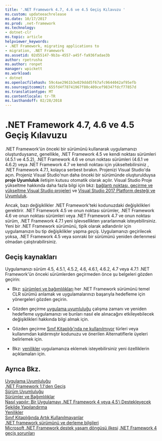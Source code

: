 ```yaml
---
title: '.NET Framework 4.7, 4.6 ve 4.5 Geçiş Kılavuzu '
ms.custom: updateeachrelease
ms.date: 10/17/2017
ms.prod: .net-framework
ms.technology:
- dotnet-clr
ms.topic: article
helpviewer_keywords:
- .NET Framework, migrating applications to
- migration, .NET Framework
ms.assetid: 02d55147-9b3a-4557-a45f-fa936fadae3b
author: rpetrusha
ms.author: ronpet
manager: wpickett
ms.workload:
- dotnet
ms.openlocfilehash: 59c4ae2961b3e029ddd5f67afc9644042af95efb
ms.sourcegitcommit: 655fd4f78741967f80c409cef98347fdcf77857d
ms.translationtype: MT
ms.contentlocale: tr-TR
ms.lasthandoff: 02/28/2018
---
```

# <a name="migration-guide-to-the-net-framework-47-46-and-45"></a>.NET Framework 4.7, 4.6 ve 4.5 Geçiş Kılavuzu 
.NET Framework'ün önceki bir sürümünü kullanarak uygulamanızı oluşturduysanız, genellikle, .NET Framework 4.5 ve kendi noktası sürümleri (4.5.1 ve 4.5.2), .NET Framework 4.6 ve onun noktası sürümleri (4.6.1 ve 4.6.2) veya .NET Framework 4.7 ve kendi noktası için yükseltebilirsiniz , .NET Framework 4.7.1, kolayca serbest bırakın. Projenizi Visual Studio'da açın. Projeniz Visual Studio'nun daha önceki bir sürümünde oluşturulduysa **proje Uyumluluk** iletişim kutusu otomatik olarak açılır. Visual Studio Proje yükseltme hakkında daha fazla bilgi için bkz: [bağlantı noktası, geçirme ve yükseltme Visual Studio projeleri](/visualstudio/porting/port-migrate-and-upgrade-visual-studio-projects) ve [Visual Studio 2017 Platform desteği ve Uyumluluk](/visualstudio/productinfo/vs2017-compatibility-vs).  
  
 Ancak, bazı değişiklikler .NET Framework'teki kodunuzdaki değişiklikleri gerektirir. .NET Framework 4.5 ve onun noktası sürümler, .NET Framework 4.6 ve onun noktası sürümleri veya .NET Framework 4.7 ve onun noktası sürüm, .NET Framework 4.7.1 yeni işlevsellikten yararlanmak isteyebilirsiniz. Yeni bir .NET Framework sürümünü, tipik olarak adlandırılır için uygulamanızın bu tip değişiklikler yapma *geçiş*. Uygulamanızı geçirilecek yoksa, .NET Framework 4.5 veya sonraki bir sürümünü yeniden derlenmesi olmadan çalıştırabilirsiniz.  
  
## <a name="migration-resources"></a>Geçiş kaynakları  
 Uygulamanızı sürüm 4.5, 4.5.1, 4.5.2, 4.6, 4.6.1, 4.6.2, 4.7 veya 4.7.1 .NET Framework'ün önceki sürümlerden geçirmeden önce şu belgeleri gözden geçirin:  
  
-   Bkz: [sürümleri ve bağımlılıkları](../../../docs/framework/migration-guide/versions-and-dependencies.md) her .NET Framework sürümünü temel CLR sürümü anlamak ve uygulamalarınızı başarıyla hedefleme için yönergeleri gözden geçirin.  
  
-   Gözden geçirme [uygulama uyumluluğu](../../../docs/framework/migration-guide/application-compatibility.md) çalışma zamanı ve yeniden hedefleme uygulamanızı ve bunları nasıl ele alınacağını etkileyebilecek değişiklikleri hakkında bilgi almak için.  
  
-   Gözden geçirme [Sınıf Kitaplığı'nda ne kullanılmıyor](../../../docs/framework/whats-new/whats-obsolete.md) türleri veya kullanımdan kaldırmıştır kodunuzu ve önerilen Alternatiflerle üyeleri belirlemek için.  
  
-   Bkz: [yenilikler](../../../docs/framework/whats-new/index.md) uygulamanıza eklemek isteyebilirsiniz yeni özelliklerin açıklamaları için.  
  
## <a name="see-also"></a>Ayrıca Bkz.  
 [Uygulama Uyumluluğu](../../../docs/framework/migration-guide/application-compatibility.md)  
 [.NET Framework 1.1'den Geçiş](../../../docs/framework/migration-guide/migrating-from-the-net-framework-1-1.md)  
 [Sürüm Uyumluluğu](../../../docs/framework/migration-guide/version-compatibility.md)  
 [Sürümler ve Bağımlılıklar](../../../docs/framework/migration-guide/versions-and-dependencies.md)  
 [Nasıl yapılır: Bir Uygulamayı .NET Framework 4 veya 4.5'i Destekleyecek Şekilde Yapılandırma](../../../docs/framework/migration-guide/how-to-configure-an-app-to-support-net-framework-4-or-4-5.md)  
 [Yenilikler](../../../docs/framework/whats-new/index.md)  
 [Sınıf Kitaplığında Artık Kullanılmayanlar](../../../docs/framework/whats-new/whats-obsolete.md)  
 [.NET framework sürümünü ve derleme bilgileri](http://go.microsoft.com/fwlink/?LinkId=201701)  
 [Microsoft .NET Framework destek yaşam döngüsü ilkesi](http://go.microsoft.com/fwlink/?LinkId=196607) [.NET Framework 4 geçiş sorunları](net-framework-4-migration-issues.md)
